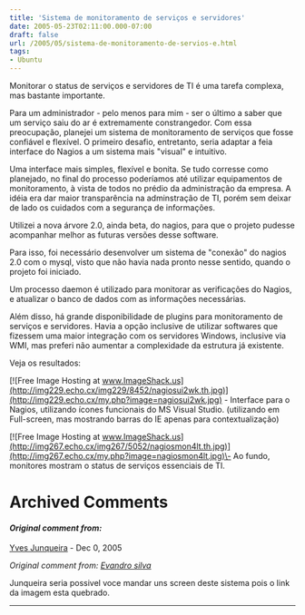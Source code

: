 ```yaml
---
title: 'Sistema de monitoramento de serviços e servidores'
date: 2005-05-23T02:11:00.000-07:00
draft: false
url: /2005/05/sistema-de-monitoramento-de-servios-e.html
tags: 
- Ubuntu
---
```


Monitorar o status de serviços e servidores de TI é uma tarefa complexa, mas bastante importante.  
  
Para um administrador - pelo menos para mim - ser o último a saber que um serviço saiu do ar é extremamente constrangedor. Com essa preocupação, planejei um sistema de monitoramento de serviços que fosse confiável e flexível. O primeiro desafio, entretanto, seria adaptar a feia interface do Nagios a um sistema mais "visual" e intuitivo.  
  
Uma interface mais simples, flexível e bonita. Se tudo corresse como planejado, no final do processo poderíamos até utilizar equipamentos de monitoramento, à vista de todos no prédio da administração da empresa. A idéia era dar maior transparência na adminstração de TI, porém sem deixar de lado os cuidados com a segurança de informações.  
  
Utilizei a nova árvore 2.0, ainda beta, do nagios, para que o projeto pudesse acompanhar melhor as futuras versões desse software.  
  
Para isso, foi necessário desenvolver um sistema de "conexão" do nagios 2.0 com o mysql, visto que não havia nada pronto nesse sentido, quando o projeto foi iniciado.  
  
Um processo daemon é utilizado para monitorar as verificações do Nagios, e atualizar o banco de dados com as informações necessárias.  
  
Além disso, há grande disponibilidade de plugins para monitoramento de serviços e servidores. Havia a opção inclusive de utilizar softwares que fizessem uma maior integração com os servidores Windows, inclusive via WMI, mas preferi não aumentar a complexidade da estrutura já existente.  
  
Veja os resultados:  
  
[![Free Image Hosting at www.ImageShack.us](http://img229.echo.cx/img229/8452/nagiosui2wk.th.jpg)](http://img229.echo.cx/my.php?image=nagiosui2wk.jpg) \- Interface para o Nagios, utilizando ícones funcionais do MS Visual Studio. (utilizando em Full-screen, mas mostrando barras do IE apenas para contextualização)  
  
  
[![Free Image Hosting at www.ImageShack.us](http://img267.echo.cx/img267/5052/nagiosmon4lt.th.jpg)](http://img267.echo.cx/my.php?image=nagiosmon4lt.jpg)\- Ao fundo, monitores mostram o status de serviços essenciais de TI.
# Archived Comments

#### _Original comment from:_
[Yves Junqueira](https://www.blogger.com/profile/00104361785049371212 "noreply@blogger.com") - <time datetime="2005-12-10T23:27:00.000-08:00">Dec 0, 2005</time>

_Original comment from: [Evandro silva](http://www.ifi.com.br)_  
  
Junqueira seria possivel voce mandar uns screen deste sistema pois o link da imagem esta quebrado.
<hr />
